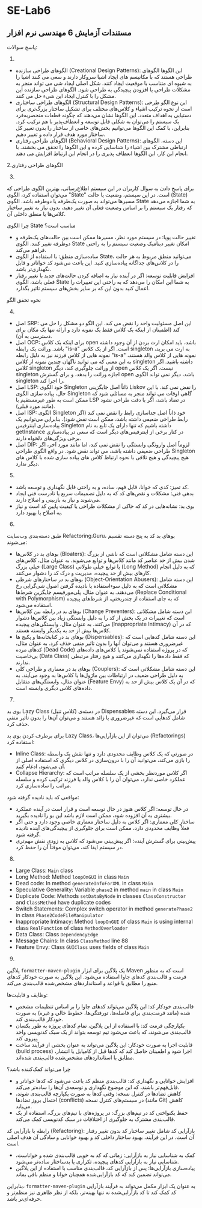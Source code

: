 # SE-Lab6
## مستندات آزمایش 6 مهندسی نرم افزار

پاسخ سوالات:

1.
- الگوهای طراحی سازنده (Creational Design Patterns): این الگوها الگوهای طراحی هستند که با مکانیسم های ایجاد اشیا سروکار دارند و سعی می کنند اشیا را به شیوه ای متناسب با موقعیت ایجاد کنند. شکل اصلی ایجاد شی می تواند منجر به مشکلات طراحی یا افزودن پیچیدگی به طراحی شود. الگوهای طراحی سازنده این مشکل را با کنترل ایجاد این شیء حل می کنند.
- الگوهای طراحی ساختاری (Structural Design Patterns): این نوع الگو طرحی است از نحوه ترکیب اشیاء و کلاس‌های مختلف برای تشکیل ساختار بزرگ‌تری برای دستیابی به اهداف متعدد. این الگوها نشان می‌دهند که چگونه قطعات منحصربه‌فرد یک سیستم را می‌توان به شکلی قابل توسعه و انعطاف‌پذیر با هم ترکیب کرد. بنابراین، با کمک این الگوها می‌توانیم بخش‌های خاصی از ساختار را بدون تغییر کل ساختار مورد هدف قرار داده و تغییر دهیم.
- الگوهای طراحی رفتاری (Behavioral Design Patterns): این دسته، الگوهای ارتباطی مشترک بین اشیاء را شناسایی کرده و این الگوها را تحقق می بخشند. با انجام این کار، این الگوها انعطاف پذیری را در انجام این ارتباط افزایش می دهند.

2.الگوهای طراحی رفتاری

3.
برای پاسخ دادن به سوال کاربران در این سیستم اطلاع‌رسانی، بهترین الگوی طراحی که می‌توان استفاده کرد، الگوی "State" است. در این سیستم، وضعیت یا حالت (State) مسیرها می‌تواند به صورت یک‌طرفه یا دوطرفه باشد. الگوی State به شما اجازه می‌دهد که رفتار یک سیستم را بر اساس وضعیت فعلی آن تغییر دهید، بدون نیاز به تغییر ساختار کلاس‌ها یا منطق داخلی آن.

چرا الگوی State مناسب است؟
- تغییر حالت پویا: در سیستم مورد نظر، مسیرها ممکن است بین حالت‌های یک‌طرفه و دوطرفه تغییر کنند. الگوی State امکان تغییر دینامیک وضعیت سیستم را به راحتی فراهم می‌کند.
- ساده‌سازی منطق: با استفاده از الگوی State، می‌توانید منطق مربوط به هر حالت را در کلاس‌های جداگانه پیاده‌سازی کنید. این باعث می‌شود کد خواناتر و قابل نگهداری‌تر باشد.
- افزایش قابلیت توسعه: اگر در آینده نیاز به اضافه کردن حالت‌های جدید یا تغییر رفتار فعلی باشد، الگوی State به شما این امکان را می‌دهد که به راحتی این تغییرات را اعمال کنید بدون این که بر سایر بخش‌های سیستم تاثیر بگذارد.

نحوه تحقق الگو

4.
- اصل SRP: این اصل مسئولیت واحد را نقض می کند. این الگو دو مشکل را حل می کند (اطمینان از اینکه یک کلاس فقط یک نمونه دارد و ارائه تنها یک مکان برای دسترسی به آن).
- اصل OCP: برای اینکه یک کلاس open باشد، باید امکان ارث بردن از آن وجود داشته باشد. وراثت یک رابطه "is-a" است. اگر از یک کلاس singleton به ارث می برید، نمونه هایی از کلاس فرزند نیز به دلیل رابطه "is-a" نمونه هایی از کلاس والد هستند، به این معنی که می توانید ناگهان چندین نمونه از کلاس singleton داشته باشید. اگر کلاس singleton از وراثت جلوگیری کند، دیگر open نیست. اگر یک کلاس singleton اجازه وراثت را بدهد، و برای گسترش open باشد، دیگر نمی تواند الگوی singleton را اجرا کند.
- اصل LSP: خود الگوی Singleton ذاتاً اصل جایگزینی Liskov را نقض نمی کند. با این حال، پیاده سازی الگوی Singleton گاهی اوقات می تواند منجر به مسائلی شود که ممکن است به طور غیرمستقیم با LSP در تضاد باشد، اگر با دقت طراحی نشود (مانند مورد قبلی).
- اصل ISP: الگوی Singleton خود ذاتاً اصل جداسازی رابط را نقض نمی کند (اگر رابط طراحی ضعیفی داشته باشد، ممکن است نقض شود). بنابراین می‌توانیم یک پیاده‌سازی اینترفیس Singleton داشته باشیم که تنها دارای یک تابع به نام getInstance در کنار برخی از اینترفیس‌های دیگر است که سعی در پیاده‌سازی برخی ویژگی‌های دلخواه دارند.
- اصل DIP: لزوماً اصل وارونگی وابستگی را نقض نمی کند، اما مانند مورد آخر، اگر طراحی ضعیفی داشته باشد، می تواند نقض شود. در واقع الگوی طراحی Singleton هیچ پیچیدگی و هیچ تلاقی با نحوه ارتباط کلاس های پیاده سازی شده با کلاس های دیگر ندارد.

5.
- کد تمیز: کدی که خوانا، قابل فهم، ساده، و به راحتی قابل نگهداری و توسعه باشد.
- بدهی فنی: مشکلات و نقص‌های کد که به دلیل تصمیمات سریع یا نادرست فنی ایجاد می‌شوند و نیاز به بازبینی و اصلاح دارند.
- بوی بد: نشانه‌هایی در کد که حاکی از مشکلات طراحی یا کیفیت پایین کد است و نیاز به اصلاح یا بهبود دارد.

6.

طبق دسته‌بندی وب‌سایت Refactoring.Guru، بوهای بد کد به پنج دسته تقسیم می‌شوند:

- بوهای بد در کلاس‌ها (Bloaters): این دسته شامل مشکلاتی است که ناشی از بزرگ شدن بیش از حد عناصر کد مانند کلاس‌ها و توابع می‌شوند. به عنوان مثال، کلاس‌های خیلی بزرگ (Large Class) یا توابع خیلی طولانی (Long Method) که به دلیل انجام کارهای بیش از حد پیچیده، مدیریت و درک کد را دشوار می‌کنند.
- بوهای بد در ساختارهای شرطی (Object-Orientation Abusers): این دسته شامل مشکلاتی است که به دلیل سوءاستفاده یا نادیده گرفتن اصول شی‌گرایی رخ می‌دهند. به عنوان مثال، پلی‌مورفیسم جایگزین شرط‌ها (Replace Conditional with Polymorphism) که به جای استفاده از چندریختی، از شرط‌های پیچیده استفاده می‌شود.
- بوهای بد در رابطه بین کلاس‌ها (Change Preventers): این دسته شامل مشکلاتی است که تغییرات در یک بخش از کد را به دلیل وابستگی زیاد بین کلاس‌ها دشوار می‌کنند. به عنوان مثال، وابستگی‌های پیچیده (Inappropriate Intimacy) که در آن کلاس‌ها بیش از حد به یکدیگر وابسته هستند.
- بوهای بد در کتابخانه‌ها و پکیج ها (Dispensables): این دسته شامل کدهایی است که غیرضروری هستند و می‌توان آنها را بدون تاثیر منفی حذف کرد. به عنوان مثال، کدهای مرده (Dead Code) که در پروژه استفاده نمی‌شوند یا کلاس‌های داده‌های بی‌خاصیت (Data Class) که فقط داده‌ها را نگهداری می‌کنند و هیچ رفتار مرتبطی ندارند.
- بوهای بد در معماری و طراحی کلی (Couplers): این دسته شامل مشکلاتی است که به دلیل طراحی ضعیف در ارتباطات بین ماژول‌ها یا کلاس‌ها به وجود می‌آیند. به عنوان مثال، وابستگی‌های متقابل (Feature Envy) که در آن یک کلاس بیش از حد به داده‌های کلاس دیگری وابسته است.

7.
بوی بد Lazy Class (کلاس تنبل) در دسته‌ی Dispensables قرار می‌گیرد. این دسته شامل کدهایی است که غیرضروری یا زائد هستند و می‌توان آن‌ها را بدون تأثیر منفی حذف کرد.

برای برطرف کردن بوی بد Lazy Class، می‌توان از این بازآرایی‌ها (Refactorings) استفاده کرد:

- Inline Class: در صورتی که یک کلاس وظایف محدودی دارد و تنها نقش یک واسطه را بازی می‌کند، می‌توانید آن را با درون‌سازی در کلاس دیگری که استفاده اصلی از آن می‌شود، ادغام کنید.
- Collapse Hierarchy: اگر کلاس موردنظر بخشی از یک سلسله مراتب است که عملکرد خاصی ندارد، می‌توان آن را با کلاس والد یا فرزند ترکیب کرده و سلسله مراتب را ساده‌سازی کرد.

مواقعی که باید نادیده گرفته شود:
-   در حال توسعه: اگر کلاس هنوز در حال توسعه است و قرار است در آینده عملکرد بیشتری به آن افزوده شود، ممکن است لازم باشد این بو را نادیده بگیرید.
-   ساختار کلی معماری: اگر کلاس به دلیل ساختار معماری خاصی وجود دارد و حتی اگر فعلاً وظایف محدودی دارد، ممکن است برای جلوگیری از پیچیدگی‌های آینده نادیده گرفته شود.
-   پیش‌بینی برای گسترش آینده: اگر پیش‌بینی می‌شود که کلاس به زودی نقش مهم‌تری در سیستم ایفا کند، می‌توان موقتاً آن را حفظ کرد.

8.
- Large Class: `Main` class
- Long Method: Method `loopOnGUI` in class `Main`
- Dead code: In method `generateInfoForXML` in class `Main`
- Speculative Generality: Variable `phase2` in method `main` in class `Main`
- Duplicate Code: Methods `setDataByNode` in classes `ClassConstructor` and `ClassMethod` have duplicate codes
- Switch Statements: Complex switch operator in method `generatePhase2` in class `Phase2CodeFileManipulator`
- Inappropriate Intimacy: Method `loopOnGUI` of class `Main` is using internal class `RealFunction` of class `MethodOverloader`
- Data Class: Class `DependencyEdge`
- Message Chains: In class `ClassMethod` line 88
- Feature Envy: Class `GUIClass` uses fields of class `Main`

9.
پلاگین `formatter-maven-plugin` یک پلاگین برای ابزار Maven است که به منظور فرمت و قالب‌بندی کدهای جاوا استفاده می‌شود. این پلاگین به صورت خودکار کدهای منبع را مطابق با قواعد و استانداردهای مشخص‌شده قالب‌بندی می‌کند.

وظایف و قابلیت‌ها:
- قالب‌بندی خودکار کد: این پلاگین می‌تواند کدهای جاوا را بر اساس تنظیمات مشخص شده (مانند فرمت‌بندی برای فاصله‌ها، تورفتگی‌ها، خطوط خالی و غیره) به صورت خودکار قالب‌بندی کند.
- یکپارچگی فرمت کد: با استفاده از این پلاگین، تمام کدهای پروژه به طور یکسان قالب‌بندی می‌شوند، که باعث می‌شود تیم توسعه بتواند از یک سبک کدنویسی واحد پیروی کند.
- قابلیت اجرا به صورت خودکار: این پلاگین می‌تواند به عنوان بخشی از فرآیند ساخت (build process) اجرا شود و اطمینان حاصل کند که کدها قبل از کامپایل یا انتشار، مطابق با استانداردهای مشخص‌شده قالب‌بندی شده‌اند.

چرا می‌تواند کمک‌کننده باشد؟
- افزایش خوانایی و نگهداری کد: قالب‌بندی منظم کد باعث می‌شود که کدها خواناتر و قابل‌فهم‌تر باشند، که این موضوع نگهداری و توسعه‌ی آن‌ها را ساده‌تر می‌کند.
- کاهش تضادها در کنترل نسخه: وقتی کدها به صورت یکپارچه قالب‌بندی شوند، احتمال بروز تضادها (conflicts) در سیستم‌های کنترل نسخه (مانند Git) کاهش می‌یابد.
- حفظ یکنواختی کد در تیم‌های بزرگ: در پروژه‌های با تیم‌های بزرگ، استفاده از یک قالب‌بندی مشترک به جلوگیری از اختلافات در سبک کدنویسی کمک می‌کند.

رابطه با بازآرایی کد (Refactoring):
بازآرایی کد شامل تغییر ساختار کد بدون تغییر رفتار آن است. در این فرآیند، بهبود ساختار داخلی کد و بهبود خوانایی و سادگی آن هدف اصلی است.

- کمک به شناسایی نیاز به بازآرایی: زمانی که کد به خوبی قالب‌بندی شده و خواناست، شناسایی نیاز به بازآرایی کدهای پیچیده، تکراری یا بدساختار ساده‌تر می‌شود.
- پیاده‌سازی بازآرایی‌ها: پس از بازآرایی کد، قالب‌بندی مناسب با استفاده از این پلاگین می‌تواند تضمین کند که کد بازآرایی‌شده همچنان خوانا و منظم باقی بماند.

بنابراین، `formatter-maven-plugin` به عنوان یک ابزار مکمل می‌تواند به فرآیند بازآرایی کد کمک کند تا کد بازآرایی‌شده نه تنها بهینه‌تر، بلکه از نظر ظاهری نیز منظم‌تر و حرفه‌ای‌تر باشد.
